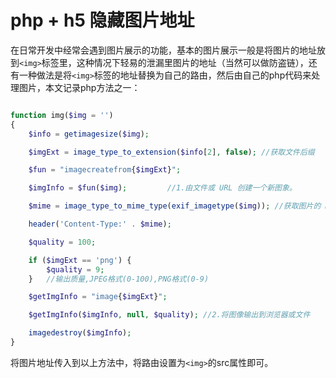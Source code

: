# php + h5 隐藏图片地址


在日常开发中经常会遇到图片展示的功能，基本的图片展示一般是将图片的地址放到```<img>```标签里，这种情况下轻易的泄漏里图片的地址（当然可以做防盗链），还有一种做法是将```<img>```标签的地址替换为自己的路由，然后由自己的php代码来处理图片，本文记录php方法之一：

```php

function img($img = '')
{
    $info = getimagesize($img);

    $imgExt = image_type_to_extension($info[2], false); //获取文件后缀

    $fun = "imagecreatefrom{$imgExt}";

    $imgInfo = $fun($img);         //1.由文件或 URL 创建一个新图象。

    $mime = image_type_to_mime_type(exif_imagetype($img)); //获取图片的 MIME 类型

    header('Content-Type:' . $mime);

    $quality = 100;

    if ($imgExt == 'png') {
        $quality = 9;
    }   //输出质量,JPEG格式(0-100),PNG格式(0-9)

    $getImgInfo = "image{$imgExt}";

    $getImgInfo($imgInfo, null, $quality); //2.将图像输出到浏览器或文件

    imagedestroy($imgInfo);
}

```

将图片地址传入到以上方法中，将路由设置为```<img>```的src属性即可。